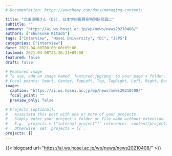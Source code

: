 ```yaml
---
# Documentation: https://wowchemy.com/docs/managing-content/

title: "北田俊輔さん (D2), 日本学術振興会特別研究員に"
subtitle: ""
summary: "https://ai.ws.hosei.ac.jp/wp/news/news20210408/"
authors: ["Shunsuke Kitada"]
tags: ["Interview", "Hosei University", "DC", "JSPS"]
categories: ["Interview"]
date: 2021-04-08T00:00:00+09:00
lastmod: 2021-04-08T23:26:31+09:00
featured: false
draft: false

# Featured image
# To use, add an image named `featured.jpg/png` to your page's folder.
# Focal points: Smart, Center, TopLeft, Top, TopRight, Left, Right, BottomLeft, Bottom, BottomRight.
image:
  caption: "https://ai.ws.hosei.ac.jp/wp/news/news20210408/"
  focal_point: ""
  preview_only: false

# Projects (optional).
#   Associate this post with one or more of your projects.
#   Simply enter your project's folder or file name without extension.
#   E.g. `projects = ["internal-project"]` references `content/project/deep-learning/index.md`.
#   Otherwise, set `projects = []`.
projects: []
---
```


{{< blogcard url="https://ai.ws.hosei.ac.jp/wp/news/news20210408/" >}}
